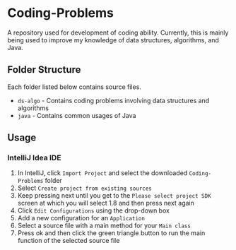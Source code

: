 # Coding-Problems
A repository used for development of coding ability. Currently, this is mainly being used to improve my knowledge of data structures, algorithms, and Java.

## Folder Structure
Each folder listed below contains source files.

* `ds-algo` - Contains coding problems involving data structures and algorithms
* `java` - Contains common usages of Java

## Usage
### IntelliJ Idea IDE
1. In IntelliJ, click `Import Project` and select the downloaded `Coding-Problems` folder
2. Select `Create project from existing sources`
3. Keep pressing next until you get to the `Please select project SDK` screen at which you will select 1.8 and then press next again
4. Click `Edit Configurations` using the drop-down box
5. Add a new configuration for an `Application`
6. Select a source file with a main method for your `Main class`
7. Press ok  and then click the green triangle button to run the main function of the selected source file